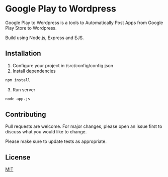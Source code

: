 # Google Play to Wordpress

Google Play to Wordpress is a tools to Automatically Post Apps from Google Play Store to Wordpress.

Build using Node.js, Express and EJS.

## Installation

1. Configure your project in /src/config/config.json
2. Install dependencies

```bash
npm install
```

3. Run server

```bash
node app.js
```

## Contributing

Pull requests are welcome. For major changes, please open an issue first to discuss what you would like to change.

Please make sure to update tests as appropriate.

## License

[MIT](https://choosealicense.com/licenses/mit/)
